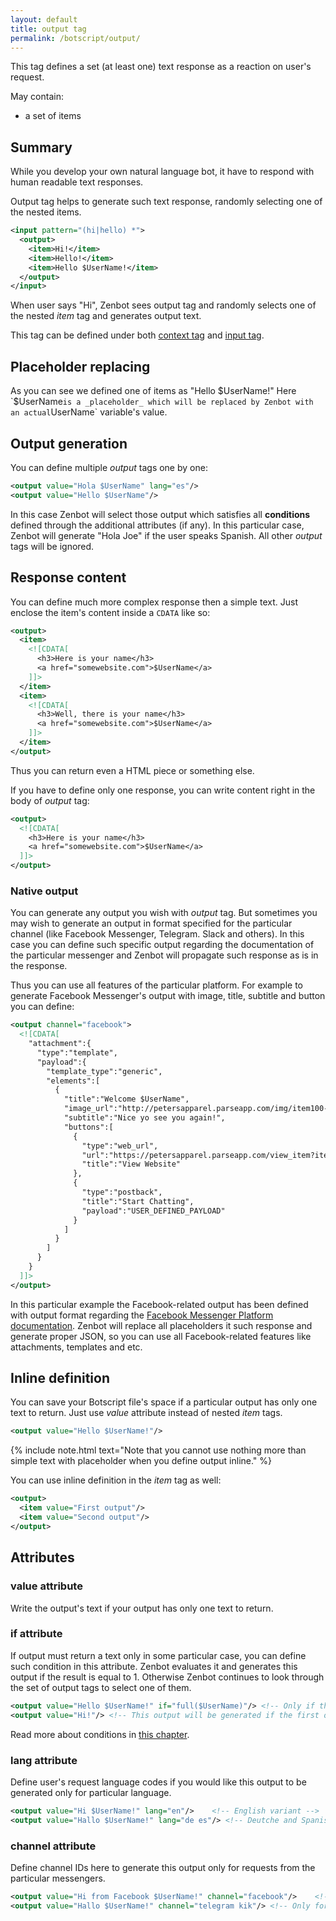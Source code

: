 ```yaml
---
layout: default
title: output tag
permalink: /botscript/output/
---
```


This tag defines a set (at least one) text response as a reaction on user\'s request.

May contain:

- a set of items

## Summary
While you develop your own natural language bot, it have to respond with human readable text responses.

Output tag helps to generate such text response, randomly selecting one of the nested items.

```xml
<input pattern="(hi|hello) *">
  <output>
    <item>Hi!</item>
    <item>Hello!</item>
    <item>Hello $UserName!</item>
  </output>
</input>
```

When user says "Hi", Zenbot sees output tag and randomly selects one of the nested _item_ tag and generates output text.

This tag can be defined under both [context tag](/botscript/context/) and [input tag](/botscript/input/).

## Placeholder replacing
As you can see we defined one of items as "Hello $UserName!"
Here `$UserName` is a _placeholder_ which will be replaced by Zenbot with an actual `UserName` variable\'s value.

## Output generation
You can define multiple _output_ tags one by one:

```xml
<output value="Hola $UserName" lang="es"/>
<output value="Hello $UserName"/>
```

In this case Zenbot will select those output which satisfies all **conditions** defined through the additional attributes (if any).
In this particular case, Zenbot will generate "Hola Joe" if the user speaks Spanish. All other _output_ tags will be ignored.

## Response content
You can define much more complex response then a simple text.
Just enclose the item\'s content inside a `CDATA` like so:

```xml
<output>
  <item>
    <![CDATA[
      <h3>Here is your name</h3>
      <a href="somewebsite.com">$UserName</a>
    ]]>
  </item>
  <item>
    <![CDATA[
      <h3>Well, there is your name</h3>
      <a href="somewebsite.com">$UserName</a>
    ]]>
  </item>
</output>
```

Thus you can return even a HTML piece or something else.

If you have to define only one response, you can write content right in the body of _output_ tag:

```xml
<output>
  <![CDATA[
    <h3>Here is your name</h3>
    <a href="somewebsite.com">$UserName</a>
  ]]>
</output>
```

### Native output
You can generate any output you wish with _output_ tag.
But sometimes you may wish to generate an output in format specified for the particular channel (like Facebook Messenger, Telegram. Slack and others).
In this case you can define such specific output regarding the documentation of the particular messenger and Zenbot will propagate such response as is in the response.

Thus you can use all features of the particular platform. For example to generate Facebook Messenger\'s output with image, title, subtitle and button you can define:

```xml
<output channel="facebook">
  <![CDATA[
    "attachment":{
      "type":"template",
      "payload":{
        "template_type":"generic",
        "elements":[
          {
            "title":"Welcome $UserName",
            "image_url":"http://petersapparel.parseapp.com/img/item100-thumb.png",
            "subtitle":"Nice yo see you again!",
            "buttons":[
              {
                "type":"web_url",
                "url":"https://petersapparel.parseapp.com/view_item?item_id=100",
                "title":"View Website"
              },
              {
                "type":"postback",
                "title":"Start Chatting",
                "payload":"USER_DEFINED_PAYLOAD"
              }
            ]
          }
        ]
      }
    }
  ]]>
</output>
```

In this particular example the Facebook-related output has been defined with output format regarding the [Facebook Messenger Platform documentation](https://developers.facebook.com/docs/messenger-platform/send-api-reference/generic-template).
Zenbot will replace all placeholders it such response and generate proper JSON, so you can use all Facebook-related features like attachments, templates and etc.

## Inline definition
You can save your Botscript file\'s space if a particular output has only one text to return.
Just use _value_ attribute instead of nested _item_ tags.

```xml
<output value="Hello $UserName!"/>
```

{% include note.html text="Note that you cannot use nothing more than simple text with placeholder when you define output inline." %}

You can use inline definition in the _item_ tag as well:

```xml
<output>
  <item value="First output"/>
  <item value="Second output"/>
</output>
```

## Attributes

### **value** attribute
Write the output\'s text if your output has only one text to return.

### **if** attribute
If output must return a text only in some particular case, you can define such condition in this attribute.
Zenbot evaluates it and generates this output if the result is equal to 1.
Otherwise Zenbot continues to look through the set of output tags to select one of them.

```xml
<output value="Hello $UserName!" if="full($UserName)"/> <!-- Only if the user name is not empty -->
<output value="Hi!"/> <!-- This output will be generated if the first one has been ignored (the user name is empty). -->
```

Read more about conditions in [this chapter](/vars/expressions/).

### **lang** attribute
Define user\'s request language codes if you would like this output to be generated only for particular language.

```xml
<output value="Hi $UserName!" lang="en"/>    <!-- English variant -->
<output value="Hallo $UserName!" lang="de es"/> <!-- Deutche and Spanish variant -->
```

### **channel** attribute
Define channel IDs here to generate this output only for requests from the particular messengers.

```xml
<output value="Hi from Facebook $UserName!" channel="facebook"/>    <!-- Will be generated for everybody who uses your bot in Facebook -->
<output value="Hallo $UserName!" channel="telegram kik"/> <!-- Only for Telegram and Kik users -->
```
